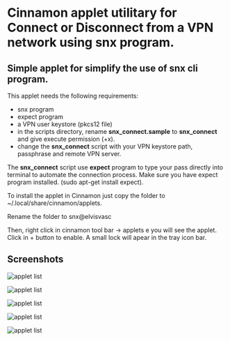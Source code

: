 # Cinnamon applet utilitary for Connect or Disconnect from a VPN network using snx program.

## Simple applet for simplify the use of snx cli program.

This applet needs the following requirements:
- snx program
- expect program
- a VPN user keystore (pkcs12 file)
- in the scripts directory, rename **snx_connect.sample** to **snx_connect** and give execute permission (+x).
- change the **snx_connect** script with your VPN keystore path, passphrase and remote VPN server.

The **snx_connect** script use **expect** program to type your pass directly into terminal to automate the connection process.
Make sure you have expect program installed. (sudo apt-get install expect).

To install the applet in Cinnamon just copy the folder to ~/.local/share/cinnamon/applets. 

Rename the folder to snx@elvisvasc

Then, right click in cinnamon tool bar -> applets e you will see the applet. Click in + button to enable. A small lock will apear in the tray icon bar.

## Screenshots

![applet list](../master/screenshots/applets-list.jpeg)


![applet list](../master/screenshots/trayicon-connect.jpeg)


![applet list](../master/screenshots/trayicon-disconnect.jpeg)


![applet list](../master/screenshots/notification.jpeg)


![applet list](../master/screenshots/notification2.jpeg)
